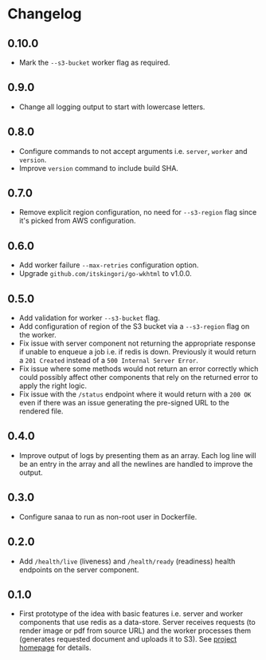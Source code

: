 # Changelog

## 0.10.0

* Mark the `--s3-bucket` worker flag as required.

## 0.9.0

* Change all logging output to start with lowercase letters.

## 0.8.0

* Configure commands to not accept arguments i.e. `server`, `worker` and
  `version`.
* Improve `version` command to include build SHA.

## 0.7.0

* Remove explicit region configuration, no need for `--s3-region` flag since
  it's picked from AWS configuration.

## 0.6.0

* Add worker failure `--max-retries` configuration option.
* Upgrade `github.com/itskingori/go-wkhtml` to v1.0.0.

## 0.5.0

* Add validation for worker `--s3-bucket` flag.
* Add configuration of region of the S3 bucket via a `--s3-region` flag on the
  worker.
* Fix issue with server component not returning the appropriate response if
  unable to enqueue a job i.e. if redis is down. Previously it would return a
  `201 Created` instead of a `500 Internal Server Error`.
* Fix issue where some methods would not return an error correctly which could
  possibly affect other components that rely on the returned error to apply the
  right logic.
* Fix issue with the `/status` endpoint where it would return with a `200 OK`
  even if there was an issue generating the pre-signed URL to the rendered file.

## 0.4.0

* Improve output of logs by presenting them as an array. Each log line will be
  an entry in the array and all the newlines are handled to improve the output.

## 0.3.0

* Configure sanaa to run as non-root user in Dockerfile.

## 0.2.0

* Add `/health/live` (liveness) and `/health/ready` (readiness) health endpoints
  on the server component.

## 0.1.0

* First prototype of the idea with basic features i.e. server and worker
  components that use redis as a data-store. Server receives requests (to render
  image or pdf from source URL) and the worker processes them (generates
  requested document and uploads it to S3). See [project
  homepage](https://kingori.co/sanaa) for details.
